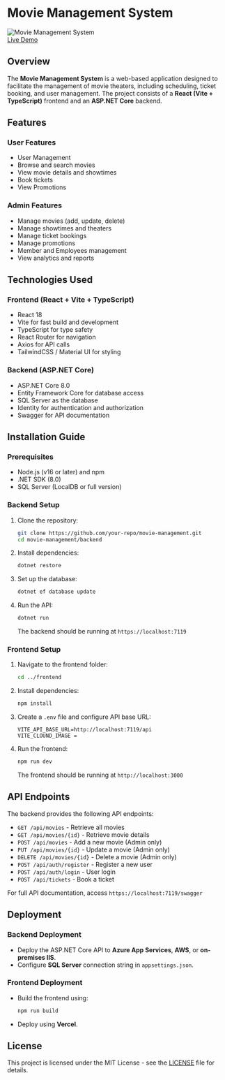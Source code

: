 # Movie Management System
![Movie Management System](https://res.cloudinary.com/dwqyqsqmq/image/upload/v1740222771/dbtlvkwequ3gdqyhtp1d.png)  
[Live Demo](https://eigaa.vercel.app/)
## Overview
The **Movie Management System** is a web-based application designed to facilitate the management of movie theaters, including scheduling, ticket booking, and user management. The project consists of a **React (Vite + TypeScript)** frontend and an **ASP.NET Core** backend.

## Features
### User Features
- User Management
- Browse and search movies
- View movie details and showtimes
- Book tickets
- View Promotions

### Admin Features
- Manage movies (add, update, delete)
- Manage showtimes and theaters
- Manage ticket bookings
- Manage promotions
- Member and Employees management
- View analytics and reports

## Technologies Used
### Frontend (React + Vite + TypeScript)
- React 18
- Vite for fast build and development
- TypeScript for type safety
- React Router for navigation
- Axios for API calls
- TailwindCSS / Material UI for styling

### Backend (ASP.NET Core)
- ASP.NET Core 8.0
- Entity Framework Core for database access
- SQL Server as the database
- Identity for authentication and authorization
- Swagger for API documentation

## Installation Guide
### Prerequisites
- Node.js (v16 or later) and npm
- .NET SDK (8.0)
- SQL Server (LocalDB or full version)

### Backend Setup
1. Clone the repository:
   ```sh
   git clone https://github.com/your-repo/movie-management.git
   cd movie-management/backend
   ```
2. Install dependencies:
   ```sh
   dotnet restore
   ```
3. Set up the database:
   ```sh
   dotnet ef database update
   ```
4. Run the API:
   ```sh
   dotnet run
   ```
   The backend should be running at `https://localhost:7119`

### Frontend Setup
1. Navigate to the frontend folder:
   ```sh
   cd ../frontend
   ```
2. Install dependencies:
   ```sh
   npm install
   ```
3. Create a `.env` file and configure API base URL:
   ```env
   VITE_API_BASE_URL=http://localhost:7119/api
   VITE_CLOUND_IMAGE = 
   ```
4. Run the frontend:
   ```sh
   npm run dev
   ```
   The frontend should be running at `http://localhost:3000`

## API Endpoints
The backend provides the following API endpoints:
- `GET /api/movies` - Retrieve all movies
- `GET /api/movies/{id}` - Retrieve movie details
- `POST /api/movies` - Add a new movie (Admin only)
- `PUT /api/movies/{id}` - Update a movie (Admin only)
- `DELETE /api/movies/{id}` - Delete a movie (Admin only)
- `POST /api/auth/register` - Register a new user
- `POST /api/auth/login` - User login
- `POST /api/tickets` - Book a ticket

For full API documentation, access `https://localhost:7119/swagger`

## Deployment
### Backend Deployment
- Deploy the ASP.NET Core API to **Azure App Services**, **AWS**, or **on-premises IIS**.
- Configure **SQL Server** connection string in `appsettings.json`.

### Frontend Deployment
- Build the frontend using:
  ```sh
  npm run build
  ```
- Deploy using **Vercel**.

## License
This project is licensed under the MIT License - see the [LICENSE](LICENSE) file for details.


